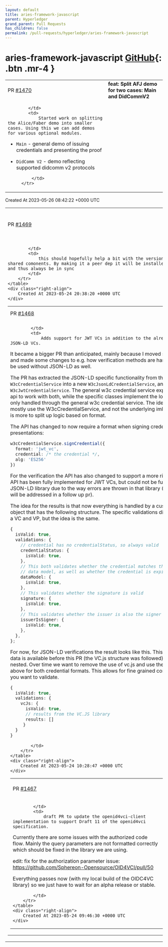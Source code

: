 ```yaml
---
layout: default
title: aries-framework-javascript
parent: Hyperledger
grand_parent: Pull Requests
has_children: false
permalink: /pull-requests/hyperledger/aries-framework-javascript
---
```


# aries-framework-javascript <span class="fs-3 right-align">[GitHub](https://github.com/hyperledger/aries-framework-javascript){: .btn .mr-4 }</span>


<div>
    <table>
        <tr>
            <td>
                PR <a href="https://github.com/hyperledger/aries-framework-javascript/pull/1470" class=".btn">#1470</a>
            </td>
            <td>
                <b>
                    feat: Split AFJ demo for two cases: Main and DidCommV2
                </b>
            </td>
        </tr>
        <tr>
            <td>
                
            </td>
            <td>
                Started work on splitting the Alice/Faber demo into smaller cases. Using this we can add demos for various optional modules.

- `Main` - general demo of issuing credentials and presenting the proof
- `DidComm V2` - demo reflecting supported didcomm v2 protocols


            </td>
        </tr>
    </table>
    <div class="right-align">
        Created At 2023-05-26 08:42:22 +0000 UTC
    </div>
</div>

<div>
    <table>
        <tr>
            <td>
                PR <a href="https://github.com/hyperledger/aries-framework-javascript/pull/1469" class=".btn">#1469</a>
            </td>
            <td>
                <b>
                    chore: add shared package as peer dependency
                </b>
            </td>
        </tr>
        <tr>
            <td>
                
            </td>
            <td>
                this should hopefully help a bit with the version mismatches we've encountered with the shared comonents. By making it a peer dep it will be installed by the nodejs / react-native package and thus always be in sync
            </td>
        </tr>
    </table>
    <div class="right-align">
        Created At 2023-05-24 20:38:20 +0000 UTC
    </div>
</div>

<div>
    <table>
        <tr>
            <td>
                PR <a href="https://github.com/hyperledger/aries-framework-javascript/pull/1468" class=".btn">#1468</a>
            </td>
            <td>
                <b>
                    feat(w3cCredentials)!: add jwt vc support
                </b>
            </td>
        </tr>
        <tr>
            <td>
                
            </td>
            <td>
                Adds support for JWT VCs in addition to the already supported JSON-LD VCs. 

It became a bigger PR than anticipated, mainly because I moved some files around and made some changes to e.g. how verification methods are handled so they can be used without JSON-LD as well.

The PR has extracted the JSON-LD specific functionality from the `W3cCredentialService` into a new `W3cJsonLdCredentialService`, and we've got a new `W3cJwtCredentialService`. The general w3c credential service exposes a generic api to work with both, while the specific classes implement the logic. Records are only handled through the general w3c credential service. The idea is that users will mostly use the W3cCredentialService, and not the underlying imlementations, that is more to split up logic based on format.

The API has changed to now require a format when signing credentials / presentations:

```ts
w3cCredentialService.signCredential({
  format: 'jwt_vc',
  credential: /* the credential */,
  alg: 'ES256'
})
```

For the verification the API has also changed to support a more rich API. This rich API has been fully implemented for JWT VCs, but could not be fully supported for JSON-LD library due to the way errors are thrown in that library (see #1466, this will be addressed in a follow up pr).

The idea for the results is that now everything is handled by a custom validation object that has the following structure. The specific validations differ a bit between a VC and VP, but the idea is the same.

```ts
{
  isValid: true,
  validations: {
    // credential has no credentialStatus, so always valid
    credentialStatus: {
      isValid: true,
    },
    // This both validates whether the credential matches the
    // data model, as well as whether the credential is expired etc..
    dataModel: {
      isValid: true,
    },
    // This validates whether the signature is valid
    signature: {
      isValid: true,
    },
    // This validates whether the issuer is also the signer of the credential
    issuerIsSigner: {
      isValid: true,
    },
  },
};
```

For now, for JSON-LD verifications the result looks like this. This means the same data is available before this PR (the VC.js structure was followed), but a bit more nested. Over time we want to remove the use of vc.js and use the same structure as above for both credential formats. This allows for fine grained control over what you want to validate. 

```ts
{
  isValid: true,
  validations: {
    vcJs: {
      isValid: true,
      // results from the VC.JS library
      results: []
     }
  }
}
```
            </td>
        </tr>
    </table>
    <div class="right-align">
        Created At 2023-05-24 10:28:47 +0000 UTC
    </div>
</div>

<div>
    <table>
        <tr>
            <td>
                PR <a href="https://github.com/hyperledger/aries-framework-javascript/pull/1467" class=".btn">#1467</a>
            </td>
            <td>
                <b>
                    feat: openid4vci draft 11 support
                </b>
            </td>
        </tr>
        <tr>
            <td>
                
            </td>
            <td>
                draft PR to update the openid4vci-client implementation to support Draft 11 of the openid4vci specification.

Currently there are some issues with the authorized code flow. Mainly the query parameters are not formatted correctly which should be fixed in the library we are using.

edit: fix for the authorization parameter issue: https://github.com/Sphereon-Opensource/OID4VCI/pull/50

Everything passes now (with my local build of the OIDC4VC library) so we just have to wait for an alpha release or stable.

            </td>
        </tr>
    </table>
    <div class="right-align">
        Created At 2023-05-24 09:46:30 +0000 UTC
    </div>
</div>

